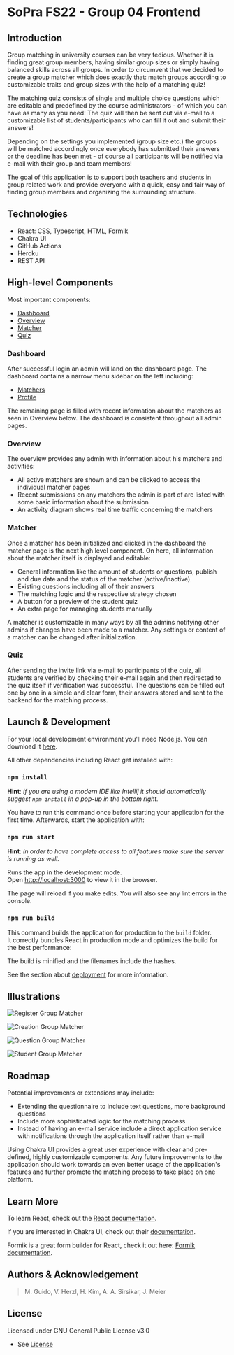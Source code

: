 # SoPra FS22 - Group 04 Frontend

## Introduction
Group matching in university courses can be very tedious. Whether it is finding great group members, having similar group sizes
or simply having balanced skills across all groups.
In order to circumvent that we decided to create a group matcher which does exactly that: match groups according to customizable
traits and group sizes with the help of a matching quiz!

The matching quiz consists of single and multiple choice questions which are editable and predefined by the course administrators -
of which you can have as many as you need! The quiz will then be sent out via e-mail to a customizable list of students/participants
who can fill it out and submit their answers!

Depending on the settings you implemented (group size etc.) the groups will be matched accordingly once everybody has submitted
their answers or the deadline has been met - of course all participants will be notified via e-mail with their group and team members!

The goal of this application is to support both teachers and students in group related work and provide everyone with a quick, easy
and fair way of finding group members and organizing the surrounding structure.

## Technologies
- React: CSS, Typescript, HTML, Formik
- Chakra UI
- GitHub Actions
- Heroku
- REST API

## High-level Components
Most important components:
- [Dashboard](src/pages/admin/Dashboard.tsx)
- [Overview](src/pages/admin/Overview.tsx)
- [Matcher](src/pages/admin/Matcher.tsx)
- [Quiz](src/pages/students/Quiz.tsx)

### Dashboard
After successful login an admin will land on the dashboard page. The dashboard contains a narrow menu sidebar on the left including:
 - [Matchers](src/pages/admin/Matchers.tsx)
 - [Profile](src/pages/admin/Profile.tsx)

The remaining page is filled with recent information about the matchers as seen in Overview below. The dashboard is consistent throughout
all admin pages.

### Overview
The overview provides any admin with information about his matchers and activities:

- All active matchers are shown and can be clicked to access the individual matcher pages
- Recent submissions on any matchers the admin is part of are listed with some basic information about the submission
- An activity diagram shows real time traffic concerning the matchers

### Matcher
Once a matcher has been initialized and clicked in the dashboard the matcher page is the next high level component. On here,
all information about the matcher itself is displayed and editable:

- General information like the amount of students or questions, publish and due date and the status of the matcher (active/inactive)
- Existing questions including all of their answers
- The matching logic and the respective strategy chosen
- A button for a preview of the student quiz
- An extra page for managing students manually

A matcher is customizable in many ways by all the admins notifying other admins if changes have been made to a matcher. Any settings
or content of a matcher can be changed after initialization.

### Quiz
After sending the invite link via e-mail to participants of the quiz, all students are verified by checking their e-mail again and
then redirected to the quiz itself if verification was successful. The questions can be filled out one by one in a simple and clear form,
their answers stored and sent to the backend for the matching process.

## Launch & Development
For your local development environment you'll need Node.js. You can download it [here](https://nodejs.org).

All other dependencies including React get installed with:

### `npm install`
**Hint**: _If you are using a modern IDE like Intellij it should automatically suggest `npm install` in a pop-up in the bottom right._

You have to run this command once before starting your application for the first time. Afterwards, start the application with:

### `npm run start`
**Hint**: _In order to have complete access to all features make sure the server is running as well._

Runs the app in the development mode.<br>
Open [http://localhost:3000](http://localhost:3000) to view it in the browser.

The page will reload if you make edits. You will also see any lint errors in the console.

### `npm run build`

This command builds the application for production to the `build` folder.<br>
It correctly bundles React in production mode and optimizes the build for the best performance:

The build is minified and the filenames include the hashes.<br>

See the section about [deployment](https://facebook.github.io/create-react-app/docs/deployment) for more information.

## Illustrations

![Register Group Matcher](https://i.makeagif.com/media/5-18-2022/PNcUUW.gif)

![Creation Group Matcher](https://i.makeagif.com/media/5-18-2022/7JQ-_K.gif)

![Question Group Matcher](https://i.makeagif.com/media/5-18-2022/UY6P3i.gif)

![Student Group Matcher](https://i.makeagif.com/media/5-18-2022/xy82Vy.gif)

## Roadmap
Potential improvements or extensions may include:

- Extending the questionnaire to include text questions, more background questions
- Include more sophisticated logic for the matching process
- Instead of having an e-mail service include a direct application service with notifications through the
  application itself rather than e-mail

Using Chakra UI provides a great user experience with clear and pre-defined, highly customizable components. Any
future improvements to the application should work towards an even better usage of the application's features and further
promote the matching process to take place on one platform.

## Learn More

To learn React, check out the [React documentation](https://reactjs.org/).

If you are interested in Chakra UI, check out their [documentation](https://chakra-ui.com/guides/first-steps).

Formik is a great form builder for React, check it out here: [Formik documentation](https://formik.org/docs/overview).

## Authors & Acknowledgement
>M. Guido, V. Herzl, H. Kim, A. A. Sirsikar, J. Meier
## License
Licensed under GNU General Public License v3.0
- See [License](LICENSE)

